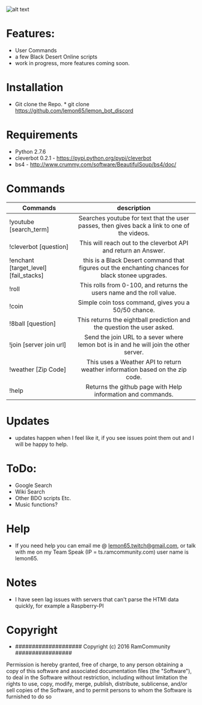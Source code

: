 

![alt text](http://hd.wallpaperswide.com/thumbs/robot_face-t2.jpg "Lemon Bot Will Rule the World!")

# Features:
   * User Commands
   * a few Black Desert Online scripts
   * work in progress, more features coming soon. 

# Installation
   * Git clone the Repo. 
   	* git clone https://github.com/lemon65/lemon_bot_discord

# Requirements
   * Python 2.7.6
   * cleverbot 0.2.1 - https://pypi.python.org/pypi/cleverbot
   * bs4 - http://www.crummy.com/software/BeautifulSoup/bs4/doc/

# Commands
| Commands        | description |
| ------------- |:-------------:|
| !youtube [search_term]| Searches youtube for text that the user passes, then gives back a link to one of the videos. |
| !cleverbot [question] |  This will reach out to the cleverbot API and return an Answer. |
| !enchant [target_level][fail_stacks] |  this is a Black Desert command that figures out the enchanting chances for black stonee upgrades. |
| !roll |  This rolls from 0-100, and returns the users name and the roll value. |
| !coin | Simple coin toss command, gives you a 50/50 chance. |
| !8ball [question] | This returns the eightball prediction and the question the user asked. |
| !join [server join url] | Send the join URL to a sever where lemon bot is in and he will join the other server. |
| !weather [Zip Code] | This uses a Weather API to return weather information based on the zip code. |
| !help | Returns the github page with Help information and commands. |

# Updates
  * updates happen when I feel like it, if you see issues point them out and I will be happy to help.

# ToDo:
  * Google Search
  * Wiki Search
  * Other BDO scripts Etc. 
  * Music functions? 

# Help
  * If you need help you can email me @ lemon65.twitch@gmail.com, or talk with me on my Team Speak
    (IP = ts.ramcommunity.com) user name is lemon65. 

# Notes
  * I have seen lag issues with servers that can't parse the HTMl data quickly, for example a Raspberry-PI

# Copyright
  *  #################### Copyright (c) 2016 RamCommunity #################


Permission is hereby granted, free of charge, to any person obtaining a copy of
this software and associated documentation files (the "Software"), to deal in
the Software without restriction, including without limitation the rights to
use, copy, modify, merge, publish, distribute, sublicense, and/or sell copies
of the Software, and to permit persons to whom the Software is furnished to do so
